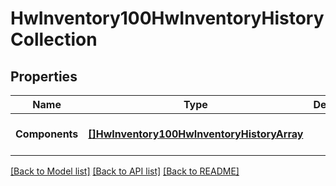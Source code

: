 # HwInventory100HwInventoryHistoryCollection

## Properties
Name | Type | Description | Notes
------------ | ------------- | ------------- | -------------
**Components** | [**[]HwInventory100HwInventoryHistoryArray**](HWInventory.1.0.0_HWInventoryHistoryArray.md) |  | [optional] [default to null]

[[Back to Model list]](../README.md#documentation-for-models) [[Back to API list]](../README.md#documentation-for-api-endpoints) [[Back to README]](../README.md)

